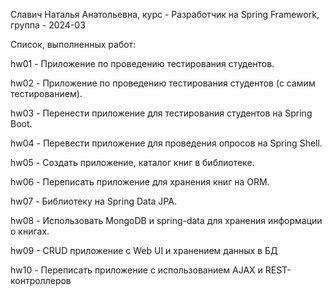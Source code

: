 Славич Наталья Анатольевна, курс - Разработчик на Spring Framework, группа - 2024-03

Список, выполненных работ:

hw01 - Приложение по проведению тестирования студентов.

hw02 - Приложение по проведению тестирования студентов (с самим тестированием).

hw03 - Перенести приложение для тестирования студентов на Spring Boot.

hw04 - Перевести приложение для проведения опросов на Spring Shell.

hw05 - Создать приложение, каталог книг в библиотеке.

hw06 - Переписать приложение для хранения книг на ORM.

hw07 - Библиотеку на Spring Data JPA.

hw08 - Использовать MongoDB и spring-data для хранения информации о книгах.

hw09 - CRUD приложение с Web UI и хранением данных в БД

hw10 - Переписать приложение с использованием AJAX и REST-контроллеров